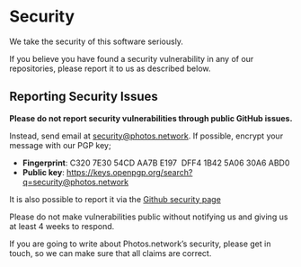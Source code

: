 # Security

We take the security of this software seriously.

If you believe you have found a security vulnerability in any of our repositories, please report it to us as described below.


## Reporting Security Issues

**Please do not report security vulnerabilities through public GitHub issues.**

Instead, send email at [security@photos.network](mailto:security@photos.network).
If possible, encrypt your message with our PGP key; 
- **Fingerprint**: C320 7E30 54CD AA7B E197  DFF4 1B42 5A06 30A6 ABD0
- **Public key**: https://keys.openpgp.org/search?q=security@photos.network


It is also possible to report it via the [Github security page](https://github.com/photos-network/core/security)

Please do not make vulnerabilities public without notifying us and giving us at least 4 weeks to respond.

If you are going to write about Photos.network’s security, please get in touch, so we can make sure that all claims are correct.
